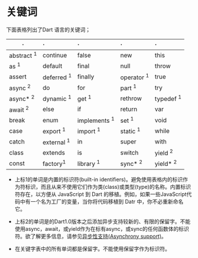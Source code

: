 
# 关键词

下面表格列出了Dart 语言的关键词；

|  · | · | · | · | · |
| ------------- |:-------------| :-----| :--- | :--- |
| abstract <sup>1</sup> | continue  | false| new | this |
|as <sup>1</sup>| default| final|null|throw|
|assert|deferred <sup>1</sup>| finally|operator <sup>1</sup>|true|
|async <sup>2</sup>|do|for|part <sup>1</sup>|try|
|async* <sup>2</sup>| dynamic <sup>1</sup>| get <sup>1</sup>|rethrow|typedef <sup>1</sup>|
|await <sup>2</sup>|else|if|return|var|
|break|enum|implements <sup>1</sup>|set <sup>1</sup>|void|
|case|export <sup>1</sup>|import <sup>1</sup>|static <sup>1</sup>|while|
|catch|external <sup>1</sup>|in|super|with|
|class|extends|is|switch|yield <sup>2</sup>|
|const|factory<sup>1</sup>|library <sup>1</sup>|sync* <sup>2</sup>|yield* <sup>2</sup>|
 
+ 上标1的单词是内置的标识符(built-in identifiers)。避免使用表格内的标识作为符标识，而且从来不使用它们作为类(class)或类型(type)的名称。内置标识符存在，以方便从 JavaScript 到 Dart 的移植。例如，如果一些JavaScript代码中有一个名为工厂的变量，当你将代码移植到 Datr 中，你不必重新命名它。

+ 上标2的单词是的Dart1.0版本之后添加异步支持较新的、有限的保留字。不能使用async，await，或yield作为在标有async，或sync的任何函数体的标识符。欲了解更多信息，请参见[异步性支持(Asynchrony support)](https://www.dartlang.org/docs/dart-up-and-running/ch02.html#asynchrony)。

+  在关键字表中的所有单词都是保留字。不能使用保留字作为标识符。
 
